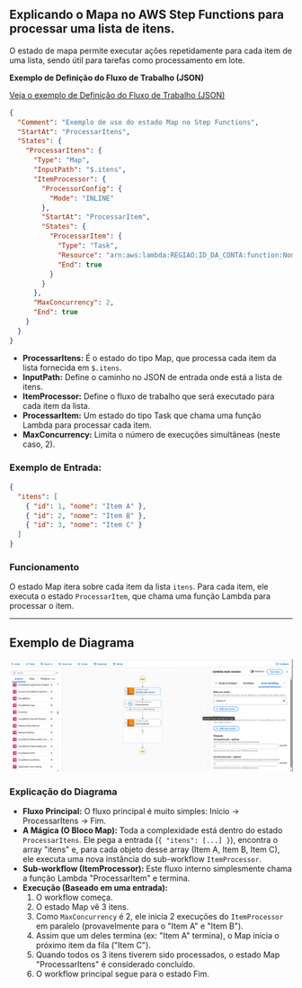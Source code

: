## Explicando o Mapa no AWS Step Functions para processar uma lista de itens.

O estado de mapa permite executar ações repetidamente para cada item de uma lista, sendo útil para tarefas como processamento em lote.

**Exemplo de Definição do Fluxo de Trabalho (JSON)**

[Veja o exemplo de Definição do Fluxo de Trabalho (JSON)](meu_workflow.json)

```json
{
  "Comment": "Exemplo de uso do estado Map no Step Functions",
  "StartAt": "ProcessarItens",
  "States": {
    "ProcessarItens": {
      "Type": "Map",
      "InputPath": "$.itens",
      "ItemProcessor": {
        "ProcessorConfig": {
          "Mode": "INLINE"
        },
        "StartAt": "ProcessarItem",
        "States": {
          "ProcessarItem": {
            "Type": "Task",
            "Resource": "arn:aws:lambda:REGIAO:ID_DA_CONTA:function:NomeDaFuncao",
            "End": true
          }
        }
      },
      "MaxConcurrency": 2,
      "End": true
    }
  }
}
```

  * **ProcessarItens:** É o estado do tipo Map, que processa cada item da lista fornecida em `$.itens`.
  * **InputPath:** Define o caminho no JSON de entrada onde está a lista de itens.
  * **ItemProcessor:** Define o fluxo de trabalho que será executado para cada item da lista.
  * **ProcessarItem:** Um estado do tipo Task que chama uma função Lambda para processar cada item.
  * **MaxConcurrency:** Limita o número de execuções simultâneas (neste caso, 2).

### Exemplo de Entrada:

```json
{
  "itens": [
    { "id": 1, "nome": "Item A" },
    { "id": 2, "nome": "Item B" },
    { "id": 3, "nome": "Item C" }
  ]
}
```

### Funcionamento

O estado Map itera sobre cada item da lista `itens`.
Para cada item, ele executa o estado `ProcessarItem`, que chama uma função Lambda para processar o item.

-----
## Exemplo de Diagrama
![Texto alternativo aqui](imagens/stepFunctions.png)

### Explicação do Diagrama


  * **Fluxo Principal:** O fluxo principal é muito simples: Início -\> ProcessarItens -\> Fim.
  * **A Mágica (O Bloco Map):** Toda a complexidade está dentro do estado `ProcessarItens`. Ele pega a entrada (`{ "itens": [...] }`), encontra o array "itens" e, para cada objeto desse array (Item A, Item B, Item C), ele executa uma nova instância do sub-workflow `ItemProcessor`.
  * **Sub-workflow (ItemProcessor):** Este fluxo interno simplesmente chama a função Lambda "ProcessarItem" e termina.
  * **Execução (Baseado em uma entrada):**
    1.  O workflow começa.
    2.  O estado Map vê 3 itens.
    3.  Como `MaxConcurrency` é 2, ele inicia 2 execuções do `ItemProcessor` em paralelo (provavelmente para o "Item A" e "Item B").
    4.  Assim que um deles termina (ex: "Item A" termina), o Map inicia o próximo item da fila ("Item C").
    5.  Quando todos os 3 itens tiverem sido processados, o estado Map "ProcessarItens" é considerado concluído.
    6.  O workflow principal segue para o estado Fim.
